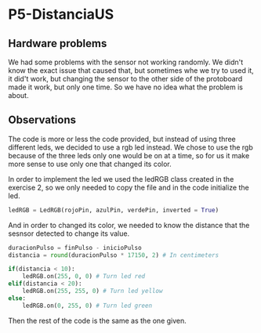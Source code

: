 # P5-DistanciaUS
## Hardware problems
We had some problems with the sensor not working randomly. We didn't know the exact issue that caused that, but sometimes whe we try to used it, it did't work, but changing the sensor to the other side of the protoboard made it work, but only one time. So we have no idea what the problem is about.

## Observations
The code is more or less the code provided, but instead of using three different leds, we decided to use a rgb led instead. We chose to use the rgb because of the three leds only one would be on at a time, so for us it make more sense to use only one that changed its color.

In order to implement the led we used the ledRGB class created in the exercise 2, so we only needed to copy the file and in the code initialize the led.
```python
ledRGB = LedRGB(rojoPin, azulPin, verdePin, inverted = True)
```
And in order to changed its color, we needed to know the distance that the sesnsor detected to change its value.
```python
duracionPulso = finPulso - inicioPulso
distancia = round(duracionPulso * 17150, 2) # In centimeters

if(distancia < 10):
    ledRGB.on(255, 0, 0) # Turn led red
elif(distancia < 20):
    ledRGB.on(255, 255, 0) # Turn led yellow
else:
    ledRGB.on(0, 255, 0) # Turn led green
```

Then the rest of the code is the same as the one given. 